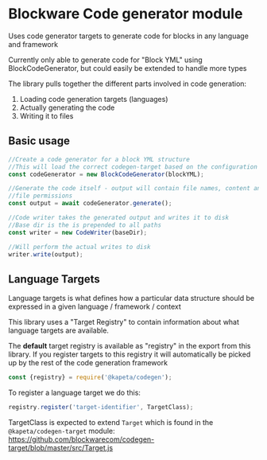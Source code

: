 # Blockware Code generator module
Uses code generator targets to generate code for blocks in any language and framework 

Currently only able to generate code for "Block YML" using BlockCodeGenerator, 
but could easily be extended to handle more types

The library pulls together the different parts involved in code generation:
1. Loading code generation targets (languages) 
1. Actually generating the code
1. Writing it to files

## Basic usage
```javascript
//Create a code generator for a block YML structure
//This will load the correct codegen-target based on the configuration in the YML 
const codeGenerator = new BlockCodeGenerator(blockYML);

//Generate the code itself - output will contain file names, content and
//file permissions 
const output = await codeGenerator.generate();

//Code writer takes the generated output and writes it to disk
//Base dir is the is prepended to all paths
const writer = new CodeWriter(baseDir);

//Will perform the actual writes to disk
writer.write(output);
```

 ## Language Targets
Language targets is what defines how a particular data structure should be
expressed in a given language / framework / context

This library uses a "Target Registry" to contain information about what 
language targets are available.

The **default** target registry is available as "registry" in the export
from this library. If you register targets to this registry it will automatically
be picked up by the rest of the code generation framework
```javascript
const {registry} = require('@kapeta/codegen');
```

To register a language target we do this:
```javascript
registry.register('target-identifier', TargetClass);
```
TargetClass is expected to extend ```Target``` which is found in the
```@kapeta/codegen-target``` module:
https://github.com/blockwarecom/codegen-target/blob/master/src/Target.js

